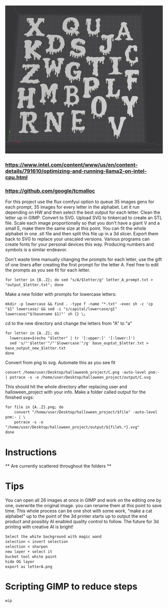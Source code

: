 ![ex](https://github.com/BB31420/Halloween_Wax_Font/blob/main/screencap.png?raw=true)


### https://www.intel.com/content/www/us/en/content-details/791610/optimizing-and-running-llama2-on-intel-cpu.html
### https://github.com/google/tcmalloc

For this project use the flux comfyui option to queue 35 images gens for each prompt, 35 images for every letter in the alphabet. Let it run depending on HW and then select the best output for each letter. Clean the letter up in GIMP. Convert to SVG. Upload SVG to tinkercad to create an STL file. Scale each image proportionally so that you don't have a giant V and a small E, make them the same size at this point. You can fit the whole alphabet in one .stl file and then split this file up in a 3d slicer. Export them back to SVG to replace your unscaled versions. Various programs can create fonts for your personal devices this way. Producing numbers and symbols is a similar endeavor. 

Don't waste time manually changing the prompts for each letter, use the gift of one liners after creating the first prompt for the letter A. Feel free to edit the prompts as you see fit for each letter.

```
for letter in {B..Z}; do sed "s/A/$letter/g" letter_A_prompt.txt > "output_$letter.txt"; done
```

Make a new folder with prompts for lowercase letters:
```
mkdir -p lowercase && find . -type f -name "*.txt" -exec sh -c 'cp "$1" lowercase/ && sed -i "s/capital/lowercase/gI" lowercase/"$(basename $1)"' sh {} \;
```
cd to the new directory and change the letters from "A" to "a"
```
for letter in {A..Z}; do
  lowercase=$(echo "$letter" | tr '[:upper:]' '[:lower:]')
  sed 's/"'$letter'"/"'$lowercase'"/g' base_ouptut_$letter.txt > base_output_new_$letter.txt
done
```

Convert from png to svg. Automate this as you see fit

```
convert /home/user/Desktop/halloweenb_project/C.png -auto-level pnm:- | potrace -s -o /home/user/Desktop/halloween_project/output/C.svg
```

This should hit the whole directory after replacing user and halloween_project with your info. Make a folder called output for the finished svgs:
```
for file in {A..Z}.png; do
    convert "/home/user/Desktop/halloween_project/$file" -auto-level pnm:- | \
    potrace -s -o "/home/user/Desktop/halloween_project/output/${file%.*}.svg"
done
```

# Instructions
**
Are currently scattered throughout the folders
**
# Tips
You can open all 26 images at once in GIMP and work on the editing one by one, overwrite the original image. you can rename them at this point to save time. This whole process can be one shot with some work, "make a cat alphabet" up to the point of the 3d printer starts up to output the end product and possibly AI enabled quality control to follow. The future for 3d printing with creative AI is bright!
```
Select the white background with magic wand
selection < invert selection
selection < sharpen
new layer + select it
bucket tool white paint
hide OG layer
export as letterA.png 
```
# Scripting GIMP to reduce steps
```
wip
```


